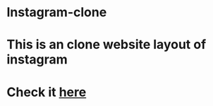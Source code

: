 # Instagram-clone
# This is an clone website layout of instagram
# Check it [here](https://instagramm-login.netlify.app) 
